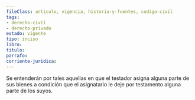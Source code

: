 ```yaml
---
fileClass: articulo, vigencia, historia-y-fuentes, codigo-civil
tags:
- derecho-civil
- derecho-privado
estado: vigente
tipo: inciso
libro:
titulo:
parrafo:
corriente-juridica:
---
```

Se entenderán por tales aquellas en que el testador asigna alguna parte de sus bienes a condición que el asignatario le deje por testamento alguna parte de los suyos.